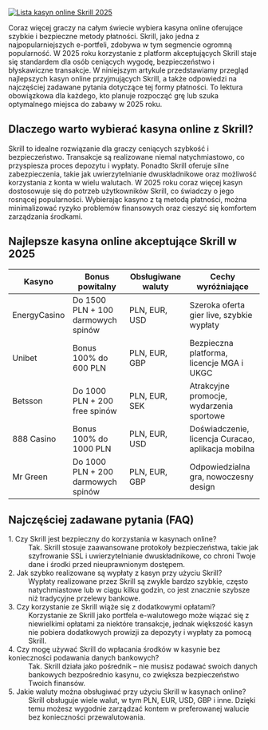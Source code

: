 [![Lista kasyn online Skrill 2025](https://123-caf.pages.dev/gitsignup.png)](https://vrmoo.ru/Bt82HjjY)

<p>Coraz więcej graczy na całym świecie wybiera kasyna online oferujące szybkie i bezpieczne metody płatności. Skrill, jako jedna z najpopularniejszych e-portfeli, zdobywa w tym segmencie ogromną popularność. W 2025 roku korzystanie z platform akceptujących Skrill staje się standardem dla osób ceniących wygodę, bezpieczeństwo i błyskawiczne transakcje. W niniejszym artykule przedstawiamy przegląd najlepszych kasyn online przyjmujących Skrill, a także odpowiedzi na najczęściej zadawane pytania dotyczące tej formy płatności. To lektura obowiązkowa dla każdego, kto planuje rozpocząć grę lub szuka optymalnego miejsca do zabawy w 2025 roku.</p>  <h2>Dlaczego warto wybierać kasyna online z Skrill?</h2> <p>Skrill to idealne rozwiązanie dla graczy ceniących szybkość i bezpieczeństwo. Transakcje są realizowane niemal natychmiastowo, co przyspiesza proces depozytu i wypłaty. Ponadto Skrill oferuje silne zabezpieczenia, takie jak uwierzytelnianie dwuskładnikowe oraz możliwość korzystania z konta w wielu walutach. W 2025 roku coraz więcej kasyn dostosowuje się do potrzeb użytkowników Skrill, co świadczy o jego rosnącej popularności. Wybierając kasyno z tą metodą płatności, można minimalizować ryzyko problemów finansowych oraz cieszyć się komfortem zarządzania środkami.</p>  <h2>Najlepsze kasyna online akceptujące Skrill w 2025</h2> <table>   <thead>     <tr>       <th>Kasyno</th>       <th>Bonus powitalny</th>       <th>Obsługiwane waluty</th>       <th>Cechy wyróżniające</th>     </tr>   </thead>   <tbody>     <tr>       <td>EnergyCasino</td>       <td>Do 1500 PLN + 100 darmowych spinów</td>       <td>PLN, EUR, USD</td>       <td>Szeroka oferta gier live, szybkie wypłaty</td>     </tr>     <tr>       <td>Unibet</td>       <td>Bonus 100% do 600 PLN</td>       <td>PLN, EUR, GBP</td>       <td>Bezpieczna platforma, licencje MGA i UKGC</td>     </tr>     <tr>       <td>Betsson</td>       <td>Do 1000 PLN + 200 free spinów</td>       <td>PLN, EUR, SEK</td>       <td>Atrakcyjne promocje, wydarzenia sportowe</td>     </tr>     <tr>       <td>888 Casino</td>       <td>Bonus 100% do 1000 PLN</td>       <td>PLN, EUR, USD</td>       <td>Doświadczenie, licencja Curacao, aplikacja mobilna</td>     </tr>     <tr>       <td>Mr Green</td>       <td>Do 1000 PLN + 200 darmowych spinów</td>       <td>PLN, EUR, GBP</td>       <td>Odpowiedzialna gra, nowoczesny design</td>     </tr>   </tbody> </table>  <h2>Najczęściej zadawane pytania (FAQ)</h2> <dl>   <dt>1. Czy Skrill jest bezpieczny do korzystania w kasynach online?</dt>   <dd>Tak. Skrill stosuje zaawansowane protokoły bezpieczeństwa, takie jak szyfrowanie SSL i uwierzytelnianie dwuskładnikowe, co chroni Twoje dane i środki przed nieuprawnionym dostępem.</dd>    <dt>2. Jak szybko realizowane są wypłaty z kasyn przy użyciu Skrill?</dt>   <dd>Wypłaty realizowane przez Skrill są zwykle bardzo szybkie, często natychmiastowe lub w ciągu kilku godzin, co jest znacznie szybsze niż tradycyjne przelewy bankowe.</dd>    <dt>3. Czy korzystanie ze Skrill wiąże się z dodatkowymi opłatami?</dt>   <dd>Korzystanie ze Skrill jako portfela e-walutowego może wiązać się z niewielkimi opłatami za niektóre transakcje, jednak większość kasyn nie pobiera dodatkowych prowizji za depozyty i wypłaty za pomocą Skrill.</dd>    <dt>4. Czy mogę używać Skrill do wpłacania środków w kasynie bez konieczności podawania danych bankowych?</dt>   <dd>Tak. Skrill działa jako pośrednik – nie musisz podawać swoich danych bankowych bezpośrednio kasynu, co zwiększa bezpieczeństwo Twoich finansów.</dd>    <dt>5. Jakie waluty można obsługiwać przy użyciu Skrill w kasynach online?</dt>   <dd>Skrill obsługuje wiele walut, w tym PLN, EUR, USD, GBP i inne. Dzięki temu możesz wygodnie zarządzać kontem w preferowanej walucie bez konieczności przewalutowania.</dd> </dl>